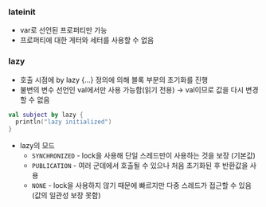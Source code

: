 ### lateinit

* var로 선언된 프로퍼티만 가능
* 프로퍼티에 대한 게터와 세터를 사용할 수 없음









### lazy

* 호출 시점에 by lazy {...} 정의에 의해 블록 부분의 초기화를 진행
* 불변의 변수 선언인 val에서만 사용 가능함(읽기 전용) → val이므로 값을 다시 변경할 수 없음

```kotlin
val subject by lazy {
  println("lazy initialized")
}
```

* lazy의 모드
  * `SYNCHRONIZED` -  lock을 사용해 단일 스레드만이 사용하는 것을 보장 (기본값)
  * `PUBLICATION` - 여러 군데에서 호출될 수 있으나 처음 초기화된 후 반환값을 사용
  * `NONE` - lock을 사용하지 않기 때문에 빠르지만 다중 스레드가 접근할 수 있음(값의 일관성 보장 못함)